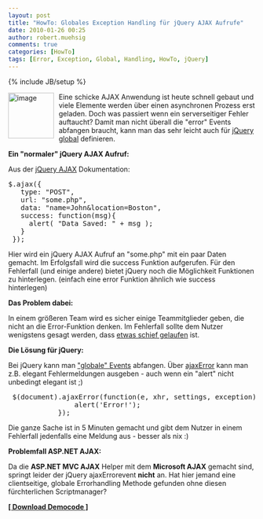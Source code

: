 ```yaml
---
layout: post
title: "HowTo: Globales Exception Handling für jQuery AJAX Aufrufe"
date: 2010-01-26 00:25
author: robert.muehsig
comments: true
categories: [HowTo]
tags: [Error, Exception, Global, Handling, HowTo, jQuery]
---
```

{% include JB/setup %}
<p><a href="{{BASE_PATH}}/assets/wp-images/image909.png"><img style="border-right: 0px; border-top: 0px; margin: 0px 10px 0px 0px; border-left: 0px; border-bottom: 0px" height="93" alt="image" src="{{BASE_PATH}}/assets/wp-images/image_thumb94.png" width="93" align="left" border="0"></a>Eine schicke AJAX Anwendung ist heute schnell gebaut und viele Elemente werden über einen asynchronen Prozess erst geladen. Doch was passiert wenn ein serverseitiger Fehler auftaucht? Damit man nicht überall die "error" Events abfangen braucht, kann man das sehr leicht auch für <a href="http://api.jquery.com/ajaxError/">jQuery global</a> definieren.</p><!--more--> <p><strong>Ein "normaler" jQuery AJAX Aufruf:</strong></p> <p>Aus der <a href="http://api.jquery.com/jQuery.ajax/">jQuery AJAX</a> Dokumentation:</p> <div class="wlWriterSmartContent" id="scid:812469c5-0cb0-4c63-8c15-c81123a09de7:1390eb17-c394-4c86-ab32-909ea871cf0d" style="padding-right: 0px; display: inline; padding-left: 0px; float: none; padding-bottom: 0px; margin: 0px; padding-top: 0px"><pre name="code" class="c#">$.ajax({
   type: "POST",
   url: "some.php",
   data: "name=John&amp;location=Boston",
   success: function(msg){
     alert( "Data Saved: " + msg );
   }
 });</pre></div>
<p>Hier wird ein jQuery AJAX Aufruf an "some.php" mit ein paar Daten gemacht. Im Erfolgsfall wird die success Funktion aufgerufen. Für den Fehlerfall (und einige andere) bietet jQuery noch die Möglichkeit Funktionen zu hinterlegen. (einfach eine error Funktion ähnlich wie success hinterlegen)</p>
<p><strong>Das Problem dabei:</strong> </p>
<p>In einem größeren Team wird es sicher einige Teammitglieder geben, die nicht an die Error-Funktion denken. Im Fehlerfall sollte dem Nutzer wenigstens gesagt werden, dass <a href="http://code-inside.de/blog/2009/04/28/howtocode-keep-it-simple-was-fliegt-dass-fliegt/">etwas schief gelaufen</a> ist. </p>
<p><strong>Die Lösung für jQuery:</strong></p>
<p>Bei jQuery kann man <a href="http://api.jquery.com/category/ajax/global-ajax-event-handlers/">"globale" Events</a> abfangen. Über <a href="http://api.jquery.com/ajaxError/">ajaxError</a> kann man z.B. elegant Fehlermeldungen ausgeben - auch wenn ein "alert" nicht unbedingt elegant ist ;)</p>
<div class="wlWriterSmartContent" id="scid:812469c5-0cb0-4c63-8c15-c81123a09de7:57baa8b7-6fa9-4771-82ba-5c54eb596a01" style="padding-right: 0px; display: inline; padding-left: 0px; float: none; padding-bottom: 0px; margin: 0px; padding-top: 0px"><pre name="code" class="c#"> $(document).ajaxError(function(e, xhr, settings, exception) {
                alert('Error!');
            });</pre></div>
<p>Die ganze Sache ist in 5 Minuten gemacht und gibt dem Nutzer in einem Fehlerfall jedenfalls eine Meldung aus - besser als nix :)</p>
<p><strong>Problemfall ASP.NET AJAX: </strong></p>
<p>Da die <strong>ASP.NET MVC AJAX</strong> Helper mit dem <strong>Microsoft AJAX</strong> gemacht sind, springt leider der jQuery ajaxErrorevent <strong>nicht</strong> an. Hat hier jemand eine clientseitige, globale Errorhandling Methode gefunden ohne diesen fürchterlichen Scriptmanager? </p>
<p><strong><a href="http://{{BASE_PATH}}/assets/files/democode/globalajaxerrorhandling/globalajaxerrorhandling.zip">[ Download Democode ]</a></strong></p>

